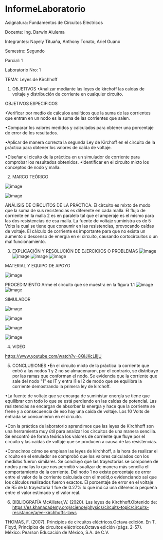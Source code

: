 # InformeLaboratorio
Asignatura: Fundamentos de Circuitos Eléctricos

Docente: Ing. Darwin Alulema

Integrantes: Nayely Tituaña, Anthony Tonato, Ariel Guano

Semestre: Segundo

Parcial: 1

Laboratorio Nro: 1

TEMA: Leyes de Kirchhoff
1. OBJETIVOS
•Analizar mediante las leyes de kirchoff las caídas de voltaje y distribución de corriente en cualquier circuito.

OBJETIVOS ESPECIFICOS 

•Verificar por medio de cálculos analíticos que la suma de las corrientes que entran en un nodo es la suma de las corrientes que salen.

•Comparar los valores medidos y calculados para obtener una porcentaje de error de los resultados.

•Aplicar de manera correcta la segunda Ley de Kirchoff en el circuito de la práctica para obtener los valores de caída de voltaje.

•Diseñar el cicuito de la práctica en un simulador de corriente para comprobar los resultados obtenidos.
•Identificar en el circuito mixto los conceptos de nodo y malla.

2. MARCO TEÓRICO

![image](https://user-images.githubusercontent.com/105722861/169185706-a185616a-1b87-477b-82e9-ca1b98065dec.png)

![image](https://user-images.githubusercontent.com/105722861/169185836-899b61c8-3023-4f67-ad3f-b08165c4c828.png)

ANÁLISIS DE CIRCUITOS DE LA PRÁCTICA. 
El circuito es mixto de modo que la suma de sus resistencias es diferente en cada malla. El flujo de corriente en la malla 2 es en paralelo tal que el amperaje es el mismo para las dos resistencias de esa malla. La fuente de voltaje suministra es de 5 Volts la cual se tiene que consumir en las resistencias, provocando caídas de voltaje. El cálculo de corriente es importante para que no exista un aumento o descenso de energía en el circuito, causando cortocircuitos o un mal funcionamiento.

3. EXPLICACIÓN Y RESOLUCIÓN DE EJERCICIOS O PROBLEMAS
![image](https://user-images.githubusercontent.com/105722861/169193275-023f9292-06ba-499c-b22c-5849c3930ff6.png)
![image](https://user-images.githubusercontent.com/105722861/169193389-f9a7183d-912a-4c89-bd8e-4526149f917c.png)
![image](https://user-images.githubusercontent.com/105722861/169193430-343d4123-cb5d-4d3b-b250-39d5839e599b.png)
![image](https://user-images.githubusercontent.com/105722861/169194646-73049261-db3f-4f0c-b485-da69d15d68a6.png)


MATERIAL Y EQUIPO DE APOYO

![image](https://user-images.githubusercontent.com/105722861/169178149-c55cc717-454d-44ad-96b5-fc26f4da2288.png)

PROCEDIMIENTO
Arme el circuito que se muestra en la figura 1.1
![image](https://user-images.githubusercontent.com/105722861/169178416-1bf57309-f55c-4e10-ad36-5adffa5d632a.png)
![image](https://user-images.githubusercontent.com/105722861/169192608-0e7bd425-2c7c-414f-af9d-acf4b220030c.png)


SIMULADOR 

![image](https://user-images.githubusercontent.com/105722861/169186727-14e8ab27-062a-46db-8067-3e3751c98d5b.png)

![image](https://user-images.githubusercontent.com/105722861/169186760-d85d9994-220c-4c03-b6e7-56607e149b47.png)

![image](https://user-images.githubusercontent.com/105722861/169193137-e1d63916-1d18-4fda-a9e7-c51676ebadf0.png)

![image](https://user-images.githubusercontent.com/105722861/169184955-3d24ddb1-b2de-4757-830f-f9770e0714e6.png)

4. VIDEO

 https://www.youtube.com/watch?v=8QlJKcLIIjU
 
5. CONCLUSIONES 
•En el circuito mixto de la práctica la corriente que entró a las nodos 1 y 2 no se almacenaron, por el contrario, se distribuye por las ramas que conforman el nodo. Se evidencia que la corriente que sale del nodo "1" es IT y entra I1 e I2 de modo que se equilibra la corriente demostrando la primera ley de kirchoff.

•La fuente de voltaje que se encarga de suministar energía se tiene que equilibrar con todo lo que se está perdiendo en las caídas de potencial. Las resistencias se encargan de absorber la energía y hace que la corriente se frene y a consecuencia de eso hay una caída de voltaje. Los 10 Volts de entrada se consumieron en el circuito.

•Con la práctica de laboratorio aprendimos que las leyes de Kirchhoff son una herramienta muy útil para analizar los circuitos de una manera sencilla. Se encontró de forma teórica los valores de corriente que fluye por el circuito y las caídas de voltaje que se producen a causa de las resistencias.

•Conocimos cómo se emplean las leyes de kirchhoff, a la hora de realizar el circuito en el emulador se comprobó que los valores calculados con los medidos fueron similares. Se concluyó que las trayectorias se componen de nodos y mallas lo que nos permitió visualizar de manera más sencilla el comportamiento de la corriente. Del nodo 1 no existe porcentaje de error entre el valor de la corriente calculada con el medid,o evidenciando así que los cálculos realizados fueron exactos. El porcentaje de error en el voltaje de R5 de la trayectoria 1 fue de 0.27% lo que indica una diferencia pequeña entre el valor estimado y el valor real.

6. BIBLIOGRAFÍA 
McAllister,W. (2020). Las leyes de Kirchhoff.Obtenido de: 
https://es.khanacademy.org/science/physics/circuits-topic/circuits-resistance/a/ee-kirchhoffs-laws

THOMAS, F. (2007). Principios de circuitos eléctricos.Octava edición. En T. Floyd, Principios de circuitos eléctricos.Octava edición (págs. 2-57). México: Pearson Educación de México, S.A. de C.V.




